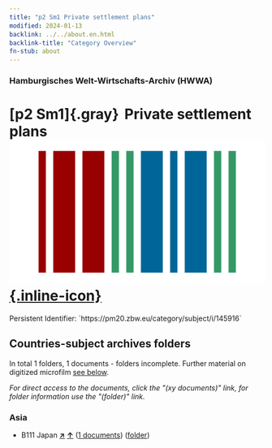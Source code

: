 ```yaml
---
title: "p2 Sm1 Private settlement plans"
modified: 2024-01-13
backlink: ../../about.en.html
backlink-title: "Category Overview"
fn-stub: about
---
```


### Hamburgisches Welt-Wirtschafts-Archiv (HWWA)

# [p2 Sm1]{.gray}&#8201; Private settlement plans &#160; [![Wikidata](/images/Wikidata-logo.svg "Wikidata"){.inline-icon}](http://www.wikidata.org/entity/Q104711345)

<div class="hint">Persistent Identifier: `https://pm20.zbw.eu/category/subject/i/145916`</div>







## Countries-subject archives folders







In total 1 folders, 1 documents - folders incomplete. Further material on digitized microfilm [see below](#filmsections).

_For direct access to the documents, click the "(xy documents)" link, for folder information use the "(folder)" link._



### Asia

- B111 Japan [**&nearr;**](../../../geo/i/141272/about.en.html "Japan (all folders)") [**&uarr;**](../../../geo/about.en.html#B111 "Country category system") (<a href="https://pm20.zbw.eu/iiifview/folder/sh/141272,145916" title="about: Japan : Private settlement plans" target="_blank">1 documents</a>) ([folder](../../../../folder/sh/1412xx/141272/1459xx/145916/about.en.html))



<a id="filmsections" />













